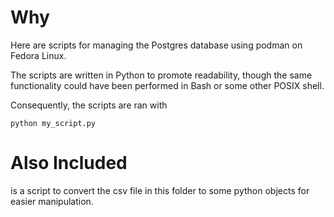 # Why

Here are scripts for managing the Postgres database using podman on
Fedora Linux.

The scripts are written in Python to promote readability, though the same
functionality could have been performed in Bash or some other POSIX shell.

Consequently, the scripts are ran with 

```
python my_script.py
```

# Also Included

is a script to convert the csv file in this folder to some python objects
for easier manipulation.
